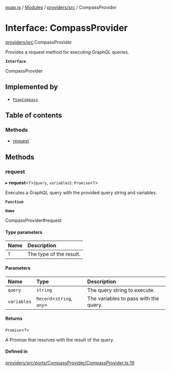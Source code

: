 [poap.js](../README.md) / [Modules](../modules.md) / [providers/src](../modules/providers_src.md) / CompassProvider

# Interface: CompassProvider

[providers/src](../modules/providers_src.md).CompassProvider

Provides a request method for executing GraphQL queries.

**`Interface`**

CompassProvider

## Implemented by

- [`PoapCompass`](../classes/providers_src.PoapCompass.md)

## Table of contents

### Methods

- [request](providers_src.CompassProvider.md#request)

## Methods

### request

▸ **request**<`T`\>(`query`, `variables`): `Promise`<`T`\>

Executes a GraphQL query with the provided query string and variables.

**`Function`**

**`Name`**

CompassProvider#request

#### Type parameters

| Name | Description |
| :------ | :------ |
| `T` | The type of the result. |

#### Parameters

| Name | Type | Description |
| :------ | :------ | :------ |
| `query` | `string` | The query string to execute. |
| `variables` | `Record`<`string`, `any`\> | The variables to pass with the query. |

#### Returns

`Promise`<`T`\>

A Promise that resolves with the result of the query.

#### Defined in

[providers/src/ports/CompassProvider/CompassProvider.ts:19](https://github.com/poap-xyz/poap.js/blob/acd25e4/packages/providers/src/ports/CompassProvider/CompassProvider.ts#L19)
